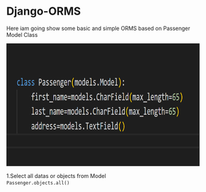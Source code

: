 # Django-ORMS

Here iam going show some basic and simple ORMS based on Passenger Model Class

<img src="images/Capture.PNG" width="760" height="320">

1.Select all datas or objects from Model<br>
  ```Passenger.objects.all()```
